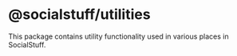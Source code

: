 # @socialstuff/utilities
This package contains utility functionality used in various places in SocialStuff.
